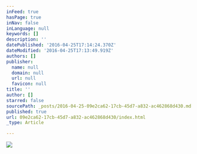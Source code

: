 ```yaml
---
inFeed: true
hasPage: true
inNav: false
inLanguage: null
keywords: []
description: ''
datePublished: '2016-04-25T17:14:24.370Z'
dateModified: '2016-04-25T17:13:49.919Z'
authors: []
publisher:
  name: null
  domain: null
  url: null
  favicon: null
title: ''
author: []
starred: false
sourcePath: _posts/2016-04-25-09e2ca62-17cb-45d7-a832-ac462868d430.md
published: true
url: 09e2ca62-17cb-45d7-a832-ac462868d430/index.html
_type: Article

---
```

![](https://the-grid-user-content.s3-us-west-2.amazonaws.com/67bce615-af24-47a7-8f2c-de0df990a5d2.jpg)